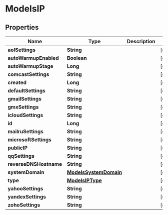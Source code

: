 
# ModelsIP

## Properties
Name | Type | Description | Notes
------------ | ------------- | ------------- | -------------
**aolSettings** | **String** |  |  [optional]
**autoWarmupEnabled** | **Boolean** |  |  [optional]
**autoWarmupStage** | **Long** |  |  [optional]
**comcastSettings** | **String** |  |  [optional]
**created** | **Long** |  |  [optional]
**defaultSettings** | **String** |  |  [optional]
**gmailSettings** | **String** |  |  [optional]
**gmxSettings** | **String** |  |  [optional]
**icloudSettings** | **String** |  |  [optional]
**id** | **Long** |  |  [optional]
**mailruSettings** | **String** |  |  [optional]
**microsoftSettings** | **String** |  |  [optional]
**publicIP** | **String** |  |  [optional]
**qqSettings** | **String** |  |  [optional]
**reverseDNSHostname** | **String** |  |  [optional]
**systemDomain** | [**ModelsSystemDomain**](ModelsSystemDomain.md) |  |  [optional]
**type** | [**ModelsIPType**](ModelsIPType.md) |  |  [optional]
**yahooSettings** | **String** |  |  [optional]
**yandexSettings** | **String** |  |  [optional]
**zohoSettings** | **String** |  |  [optional]



